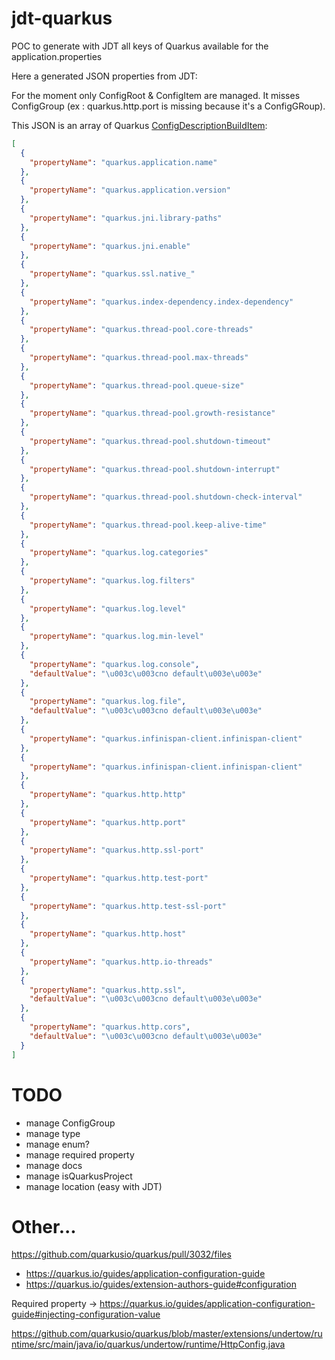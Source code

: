 # jdt-quarkus
POC to generate with JDT all keys of Quarkus available for the application.properties

Here a generated JSON properties from JDT:

For the moment only ConfigRoot & ConfigItem are managed. It misses ConfigGroup (ex : quarkus.http.port is missing because it's a ConfigGRoup).

This JSON is an array of Quarkus [ConfigDescriptionBuildItem](https://github.com/quarkusio/quarkus/blob/master/core/deployment/src/main/java/io/quarkus/deployment/builditem/ConfigDescriptionBuildItem.java):


```json
[
  {
    "propertyName": "quarkus.application.name"
  },
  {
    "propertyName": "quarkus.application.version"
  },
  {
    "propertyName": "quarkus.jni.library-paths"
  },
  {
    "propertyName": "quarkus.jni.enable"
  },
  {
    "propertyName": "quarkus.ssl.native_"
  },
  {
    "propertyName": "quarkus.index-dependency.index-dependency"
  },
  {
    "propertyName": "quarkus.thread-pool.core-threads"
  },
  {
    "propertyName": "quarkus.thread-pool.max-threads"
  },
  {
    "propertyName": "quarkus.thread-pool.queue-size"
  },
  {
    "propertyName": "quarkus.thread-pool.growth-resistance"
  },
  {
    "propertyName": "quarkus.thread-pool.shutdown-timeout"
  },
  {
    "propertyName": "quarkus.thread-pool.shutdown-interrupt"
  },
  {
    "propertyName": "quarkus.thread-pool.shutdown-check-interval"
  },
  {
    "propertyName": "quarkus.thread-pool.keep-alive-time"
  },
  {
    "propertyName": "quarkus.log.categories"
  },
  {
    "propertyName": "quarkus.log.filters"
  },
  {
    "propertyName": "quarkus.log.level"
  },
  {
    "propertyName": "quarkus.log.min-level"
  },
  {
    "propertyName": "quarkus.log.console",
    "defaultValue": "\u003c\u003cno default\u003e\u003e"
  },
  {
    "propertyName": "quarkus.log.file",
    "defaultValue": "\u003c\u003cno default\u003e\u003e"
  },
  {
    "propertyName": "quarkus.infinispan-client.infinispan-client"
  },
  {
    "propertyName": "quarkus.infinispan-client.infinispan-client"
  },
  {
    "propertyName": "quarkus.http.http"
  },
  {
    "propertyName": "quarkus.http.port"
  },
  {
    "propertyName": "quarkus.http.ssl-port"
  },
  {
    "propertyName": "quarkus.http.test-port"
  },
  {
    "propertyName": "quarkus.http.test-ssl-port"
  },
  {
    "propertyName": "quarkus.http.host"
  },
  {
    "propertyName": "quarkus.http.io-threads"
  },
  {
    "propertyName": "quarkus.http.ssl",
    "defaultValue": "\u003c\u003cno default\u003e\u003e"
  },
  {
    "propertyName": "quarkus.http.cors",
    "defaultValue": "\u003c\u003cno default\u003e\u003e"
  }
]
```

# TODO

 - manage ConfigGroup
 - manage type
 - manage enum?
 - manage required property
 - manage docs
 - manage isQuarkusProject
 - manage location (easy with JDT)

# Other...

https://github.com/quarkusio/quarkus/pull/3032/files

 * https://quarkus.io/guides/application-configuration-guide
 * https://quarkus.io/guides/extension-authors-guide#configuration
 
 Required property -> https://quarkus.io/guides/application-configuration-guide#injecting-configuration-value
 
https://github.com/quarkusio/quarkus/blob/master/extensions/undertow/runtime/src/main/java/io/quarkus/undertow/runtime/HttpConfig.java
